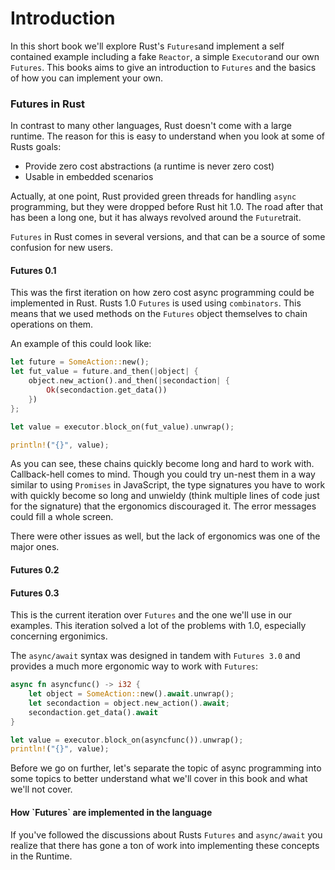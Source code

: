 # Introduction

In this short book we'll explore Rust's `Futures`and implement a self contained example including a fake `Reactor`, a simple `Executor`and our own `Futures`. This books aims to give an introduction to `Futures` and the basics of how you can implement your own.

### Futures in Rust

In contrast to many other languages, Rust doesn't come with a large runtime. The reason for this is easy to understand when you look at some of Rusts goals:

* Provide zero cost abstractions \(a runtime is never zero cost\)
* Usable in embedded scenarios

Actually, at one point, Rust provided green threads for handling `async` programming, but they were dropped before Rust hit 1.0. The road after that has been a long one, but it has always revolved around the `Future`trait. 

`Futures` in Rust comes in several versions, and that can be a source of some confusion for new users.

#### Futures 0.1

This was the first iteration on how zero cost async programming could be implemented in Rust. Rusts 1.0 `Futures` is used using `combinators`. This means that we used methods on the `Futures` object themselves to chain operations on them.

An example of this could look like:

```rust
let future = SomeAction::new();
let fut_value = future.and_then(|object| {
    object.new_action().and_then(|secondaction| {
        Ok(secondaction.get_data())
    })
};

let value = executor.block_on(fut_value).unwrap();

println!("{}", value);
```

As you can see, these chains quickly become long and hard to work with. Callback-hell comes to mind. Though you could try un-nest them in a way similar to using `Promises` in JavaScript, the type signatures you have to work with quickly become so long and unwieldy \(think multiple lines of code just for the signature\) that the ergonomics discouraged it. The error messages could fill a whole screen.

There were other issues as well, but the lack of ergonomics was one of the major ones.

#### Futures 0.2

#### Futures 0.3

This is the current iteration over `Futures` and the one we'll use in our examples. This iteration solved a lot of the problems with 1.0, especially concerning ergonimics.

The `async/await` syntax was designed in tandem with `Futures 3.0` and provides a much more ergonomic way to work with `Futures`:

```rust
async fn asyncfunc() -> i32 {
    let object = SomeAction::new().await.unwrap();
    let secondaction = object.new_action().await;
    secondaction.get_data().await
}

let value = executor.block_on(asyncfunc()).unwrap();
println!("{}", value);
```

Before we go on further, let's separate the topic of async programming into some topics to better understand what we'll cover in this book and what we'll not cover. 

#### How \`Futures\` are implemented in the language

If you've followed the discussions about Rusts `Futures` and `async/await` you realize that there has gone a ton of work into implementing these concepts in the Runtime.



